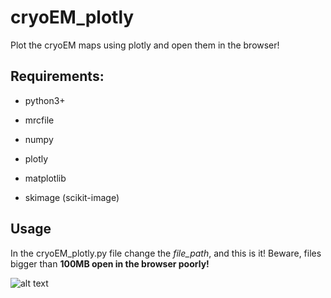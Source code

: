 # cryoEM_plotly
Plot the cryoEM maps using plotly and open them in the browser!

## Requirements:
- python3+

- mrcfile

- numpy

- plotly

- matplotlib

- skimage (scikit-image)

## Usage

In the cryoEM_plotly.py file change the *file_path*, and this is it! Beware, files bigger than **100MB open  in the browser poorly!**

![alt text](https://github.com/dzyla/cryoEM_plotly/blob/master/ZPgBoZTxtR.gif
)
